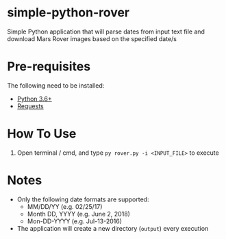 # simple-python-rover

Simple Python application that will parse dates from input text file and download Mars Rover images based on the specified date/s

# Pre-requisites
The following need to be installed:
- [Python 3.6+](https://www.python.org/downloads/)
- [Requests](http://docs.python-requests.org/en/master/user/install/#install)

# How To Use
1. Open terminal / cmd, and type ```py rover.py -i <INPUT_FILE>``` to execute

# Notes
- Only the following date formats are supported:
  - MM/DD/YY (e.g. 02/25/17)
  - Month DD, YYYY (e.g. June 2, 2018)
  - Mon-DD-YYYY (e.g. Jul-13-2016)
- The application will create a new directory (```output```) every execution
